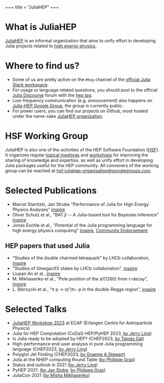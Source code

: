 +++
title = "JuliaHEP"
+++

<!-- \toc -->

# What is JuliaHEP

[JuliaHEP](https://github.com/JuliaHEP/) is an informal organization that aims to unify effort
in developing Julia projects related to [high energy physics](https://en.wikipedia.org/wiki/Particle_physics).

# Where to find us?

- Some of us are pretty active on the `#hep` channel of the [official Julia Slack
  workspace](https://julialang.org/slack/).
- For usage or language related questions, you should post to the official [Julia Discourse](https://discourse.julialang.org/) forum with the [hep tag](https://discourse.julialang.org/tag/hep).
- Low-frequency communication (e.g. annoucement) also happens on [Julia-HEP Google Group](https://groups.google.com/g/julia-hep/), the group is currently public.
- For power users, you can find our projects on Github, most hosted under the
  name-sake [JuliaHEP organization](https://github.com/JuliaHEP).

# HSF Working Group
JuliaHEP is also one of the activities of the HEP Software Foundation ([HSF](https://hepsoftwarefoundation.org)). It organizes regular [topical meetings](https://indico.cern.ch/category/16956/) and [workshops](https://indico.cern.ch/category/7971/) for improving the sharing of knowledge and expertise, as well as unify effort in developing Julia packages useful for the HEP community. All conveners of the working group can be reached at [hsf-juliahep-organisation@googlegroups.com](mailto:hsf-juliahep-organisation@googlegroups.com).

# Selected Publications
- Marcel Stanitzki, Jan Strube "Performance of Julia for High Energy Physics Analyses" [inspire](https://inspirehep.net/literature/1788437)
- Oliver Schulz et al., "BAT.jl -- A Julia-based tool for Bayesian inference" [inspire](https://inspirehep.net/literature/1810548)
- Jonas Eschle et al., "Potential of the Julia programming language for high energy physics computing" [inspire](https://inspirehep.net/literature/2666479), [Community Endorsement](./julia_for_hep_endorsers)

## HEP papers that used Julia
- "Studies of the double charmed tetraquark" by LHCb collaboration, [inspire](https://inspirehep.net/literature/1915358)
- "Studies of OmegacXX states by LHCb collaboration", [inspire](https://inspirehep.net/literature/1879440)
- Liupan An et al., [inspire](https://inspirehep.net/literature/1806437)
- M. Mikhasenko et al., "Pole position of the a1(1260) from τ-decay", [inspire](https://inspirehep.net/literature/1696497)
- L. Bibrzycki et al., "π p → η(')π− p in the double-Regge region", [inspire](https://inspirehep.net/literature/1859521)


# Selected Talks
- [JuliaHEP Workshop 2023](https://indico.cern.ch/event/1292759/) at ECAP (Erlangen Centre for Astroparticle Physics)
- Julia for HEP Computation (CoDaS-HEP/PyHEP 2023, [by Jerry
   Ling](https://indico.cern.ch/event/1293313/timetable/#11-hands-on-demo-session))
- Is Julia ready to be adopted by HEP? (CHEP2023, [by Tamás Gál](https://indico.jlab.org/event/459/contributions/11521/))
- High-performance end-user analysis in pure Julia programming language (CHEP2023, [by Jerry Ling](https://indico.jlab.org/event/459/contributions/11560/))
- Polyglot Jet Finding (CHEP2023, [by Graeme A Stewart](https://indico.jlab.org/event/459/contributions/11540/))
- Julia at the NHEP computing Round Table ([by Philippe Gras](https://indico.jlab.org/event/505/#day-2022-02-08))
- Status and outlook in 2021 ([by Jerry Ling](https://jiling.web.cern.ch/jiling/dump/2021_Harvard_JuliaHEP.html))
- PyHEP 2021: ([by Jan Stube](https://www.youtube.com/watch?v=WVpm6WXDYlA&ab_channel=HEPSoftwareFoundation), [by Philippe Gras](https://www.youtube.com/watch?v=ZoKX39Ha3YA&ab_channel=HEPSoftwareFoundation))
- JuliaCon 2021 ([by Misha Mikhasenko](https://www.youtube.com/watch?v=QlfAa-LN1SA&t=1s&ab_channel=TheJuliaProgrammingLanguage))

